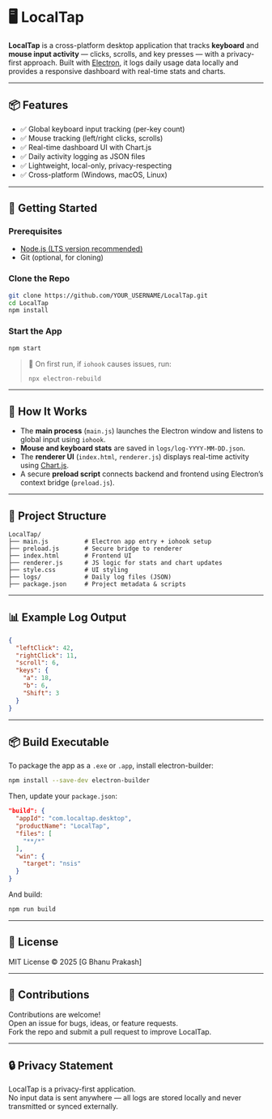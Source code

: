 # 🖥️ LocalTap

**LocalTap** is a cross-platform desktop application that tracks **keyboard** and **mouse input activity** — clicks, scrolls, and key presses — with a privacy-first approach. Built with [Electron](https://www.electronjs.org/), it logs daily usage data locally and provides a responsive dashboard with real-time stats and charts.

<!-- Optional: Add a screenshot after your UI is built -->
<!-- ![screenshot](./assets/screenshot.png) -->

---

## 📦 Features

- ✅ Global keyboard input tracking (per-key count)
- ✅ Mouse tracking (left/right clicks, scrolls)
- ✅ Real-time dashboard UI with Chart.js
- ✅ Daily activity logging as JSON files
- ✅ Lightweight, local-only, privacy-respecting
- ✅ Cross-platform (Windows, macOS, Linux)

---

## 🚀 Getting Started

### Prerequisites

- [Node.js (LTS version recommended)](https://nodejs.org/)
- Git (optional, for cloning)

### Clone the Repo

```bash
git clone https://github.com/YOUR_USERNAME/LocalTap.git
cd LocalTap
npm install
```

### Start the App

```bash
npm start
```

> 📝 On first run, if `iohook` causes issues, run:
> ```bash
> npx electron-rebuild
> ```

---

## 🧠 How It Works

- The **main process** (`main.js`) launches the Electron window and listens to global input using `iohook`.
- **Mouse and keyboard stats** are saved in `logs/log-YYYY-MM-DD.json`.
- The **renderer UI** (`index.html`, `renderer.js`) displays real-time activity using [Chart.js](https://www.chartjs.org/).
- A secure **preload script** connects backend and frontend using Electron’s context bridge (`preload.js`).

---

## 📁 Project Structure

```
LocalTap/
├── main.js          # Electron app entry + iohook setup
├── preload.js       # Secure bridge to renderer
├── index.html       # Frontend UI
├── renderer.js      # JS logic for stats and chart updates
├── style.css        # UI styling
├── logs/            # Daily log files (JSON)
├── package.json     # Project metadata & scripts
```

---

## 📊 Example Log Output

```json
{
  "leftClick": 42,
  "rightClick": 11,
  "scroll": 6,
  "keys": {
    "a": 18,
    "b": 6,
    "Shift": 3
  }
}
```

---

## 📦 Build Executable

To package the app as a `.exe` or `.app`, install electron-builder:

```bash
npm install --save-dev electron-builder
```

Then, update your `package.json`:

```json
"build": {
  "appId": "com.localtap.desktop",
  "productName": "LocalTap",
  "files": [
    "**/*"
  ],
  "win": {
    "target": "nsis"
  }
}
```

And build:

```bash
npm run build
```

---

## 📄 License

MIT License © 2025 [G Bhanu Prakash]

---

## 🙌 Contributions

Contributions are welcome!  
Open an issue for bugs, ideas, or feature requests.  
Fork the repo and submit a pull request to improve LocalTap.

---

## 🔒 Privacy Statement

LocalTap is a privacy-first application.  
No input data is sent anywhere — all logs are stored locally and never transmitted or synced externally.
